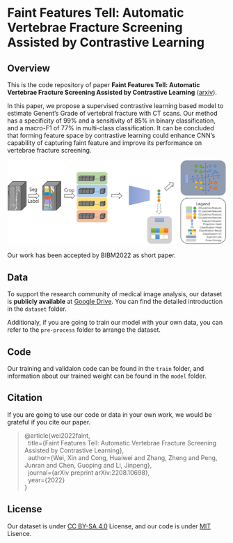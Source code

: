 # Faint Features Tell: Automatic Vertebrae Fracture Screening Assisted by Contrastive Learning

## Overview

This is the code repository of paper **Faint Features Tell: Automatic Vertebrae Fracture Screening Assisted by Contrastive Learning** ([arxiv](https://arxiv.org/abs/2208.10698)). 

In this paper, we propose a supervised contrastive learning based model to estimate Genent’s Grade of vertebral fracture with CT scans. Our method has a specificity of 99% and a sensitivity of 85% in binary classification, and a macro-F1 of 77% in multi-class classification. It can be concluded that forming feature space by contrastive learning could enhance CNN‘s capability of capturing faint feature and improve its performance on vertebrae fracture screening.

![overview](https://raw.githubusercontent.com/wxwxwwxxx/VertebralFractureGrading/main/overview_final.png)

Our work has been accepted by BIBM2022 as short paper.

## Data

To support the research community of medical image analysis, our dataset is **publicly available** at [Google Drive](https://drive.google.com/drive/folders/1EM5zSf8OwBav6doZnLRaXGR-UupEyzjP?usp=sharing). You can find the detailed introduction in the `dataset` folder.

Additionaly, if you are going to train our model with your own data, you can refer to the `pre-process` folder to arrange the dataset.

## Code

Our training and validaion code can be found in the `train` folder, and information about our trained weight can be found in the `model` folder.

## Citation

If you are going to use our code or data in your own work, we would be grateful if you cite our paper.

> @article{wei2022faint,  
> &nbsp;&nbsp;title={Faint Features Tell: Automatic Vertebrae Fracture Screening Assisted by Contrastive Learning},  
> &nbsp;&nbsp;author={Wei, Xin and Cong, Huaiwei and Zhang, Zheng and Peng, Junran and Chen, Guoping and Li, Jinpeng},  
> &nbsp;&nbsp;journal={arXiv preprint arXiv:2208.10698},  
> &nbsp;&nbsp;year={2022}  
> }  

## License

Our dataset is under [CC BY-SA 4.0](https://creativecommons.org/licenses/by-sa/4.0/) License, and our code is under [MIT](https://github.com/wxwxwwxxx/VertebralFractureGrading/blob/main/LICENSE) Lisence.
